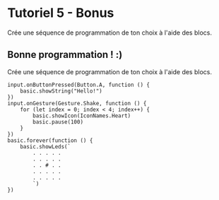 # Tutoriel 5 - Bonus

Crée une séquence de programmation de ton choix à l'aide des blocs.

## Bonne programmation ! :)

Crée une séquence de programmation de ton choix à l'aide des blocs.

```blocks
input.onButtonPressed(Button.A, function () {
    basic.showString("Hello!")
})
input.onGesture(Gesture.Shake, function () {
    for (let index = 0; index < 4; index++) {
        basic.showIcon(IconNames.Heart)
        basic.pause(100)
    }
})
basic.forever(function () {
    basic.showLeds(`
        . . . . .
        . . . . .
        . . # . .
        . . . . .
        . . . . .
        `)
})

```